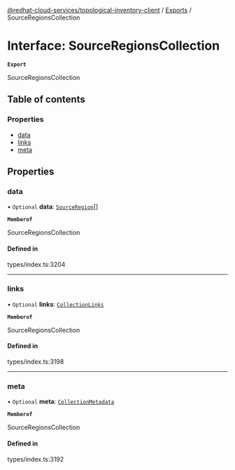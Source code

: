 [@redhat-cloud-services/topological-inventory-client](../README.md) / [Exports](../modules.md) / SourceRegionsCollection

# Interface: SourceRegionsCollection

**`Export`**

SourceRegionsCollection

## Table of contents

### Properties

- [data](SourceRegionsCollection.md#data)
- [links](SourceRegionsCollection.md#links)
- [meta](SourceRegionsCollection.md#meta)

## Properties

### data

• `Optional` **data**: [`SourceRegion`](SourceRegion.md)[]

**`Memberof`**

SourceRegionsCollection

#### Defined in

types/index.ts:3204

___

### links

• `Optional` **links**: [`CollectionLinks`](CollectionLinks.md)

**`Memberof`**

SourceRegionsCollection

#### Defined in

types/index.ts:3198

___

### meta

• `Optional` **meta**: [`CollectionMetadata`](CollectionMetadata.md)

**`Memberof`**

SourceRegionsCollection

#### Defined in

types/index.ts:3192
